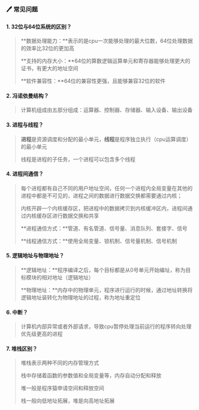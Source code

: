 ### :pen: 常见问题

#### 1. 32位与64位系统的区别？

> **数据处理能力：**表示的是cpu一次能够处理的最大位数，64位处理数据的效率比32位的更加高
>
> **支持的内存大小：**64位的算数逻辑运算单元和寄存器能够处理更大的证书，有更大的地址空间
>
> **软件兼容性：**64位的兼容性更强，且能够兼容32位的软件

#### 2. 冯诺依曼结构？

> 计算机组成由五部分组成：运算器、控制器、存储器、输入设备、输出设备

#### 3. 进程与线程？

> **进程**是资源调度和分配的最小单元，**线程**是程序独立执行（cpu运算调度）的最小单元
>
> 线程是进程的子任务，一个进程可以包含多个线程

#### 4. 进程间通信？

> 每个进程都有自己不同的用户地址空间，任何一个进程内全局变量在其他的进程中都是不可见的，进程之间的数据进行数据交换都需要通过内核；
>
> 内核开辟一个内核缓存区，把进程中的数据拷贝到内核缓冲区内，进程间通过内核缓存区进行数据交换和共享
>
> **进程通信方式：**管道、有名管道、信号量、消息队列、套接字、信号
>
> **线程通信方式：**使用全局变量、锁机制、信号量机制、信号机制

#### 5. 逻辑地址与物理地址？

> **逻辑地址：**程序编译之后，每个目标都是从0号单元开始编址，称为目标模块的相对地址（逻辑地址）
>
> **物理地址：**内存中的物理单元，程序进行运行的时候，通过地址转换将逻辑地址装转化为物理地址的过程，称为地址重定位

#### 6. 中断？

> 计算机内部异常或者外部请求，导致cpu暂停处理当前运行的程序转向处理优先级更高的进程

#### 7. 堆栈区别？

> 堆栈表示两种不同的内存管理方式
>
> 栈中存储着函数的参数值和全局变量等，内存自动分配和释放
>
> 堆一般是程序猿申请空间和释放空间
>
> 栈一般向低地址拓展，堆是向高地址拓展



